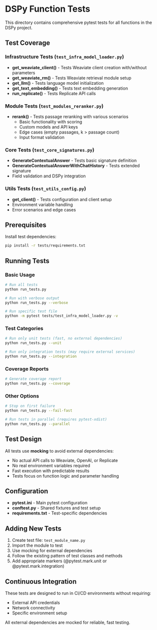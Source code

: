 # DSPy Function Tests

This directory contains comprehensive pytest tests for all functions in the DSPy project.

## Test Coverage

### Infrastructure Tests (`test_infra_model_loader.py`)

-   **get_weaviate_client()** - Tests Weaviate client creation with/without parameters
-   **get_weaviate_rm()** - Tests Weaviate retrieval module setup
-   **get_llm()** - Tests language model initialization
-   **get_text_embedding()** - Tests text embedding generation
-   **run_replicate()** - Tests Replicate API calls

### Module Tests (`test_modules_reranker.py`)

-   **rerank()** - Tests passage reranking with various scenarios
    -   Basic functionality with scoring
    -   Custom models and API keys
    -   Edge cases (empty passages, k > passage count)
    -   Input format validation

### Core Tests (`test_core_signatures.py`)

-   **GenerateContextualAnswer** - Tests basic signature definition
-   **GenerateContextualAnswerWithChatHistory** - Tests extended signature
-   Field validation and DSPy integration

### Utils Tests (`test_utils_config.py`)

-   **get_client()** - Tests configuration and client setup
-   Environment variable handling
-   Error scenarios and edge cases

## Prerequisites

Install test dependencies:

```bash
pip install -r tests/requirements.txt
```

## Running Tests

### Basic Usage

```bash
# Run all tests
python run_tests.py

# Run with verbose output
python run_tests.py --verbose

# Run specific test file
python -m pytest tests/test_infra_model_loader.py -v
```

### Test Categories

```bash
# Run only unit tests (fast, no external dependencies)
python run_tests.py --unit

# Run only integration tests (may require external services)
python run_tests.py --integration
```

### Coverage Reports

```bash
# Generate coverage report
python run_tests.py --coverage
```

### Other Options

```bash
# Stop on first failure
python run_tests.py --fail-fast

# Run tests in parallel (requires pytest-xdist)
python run_tests.py --parallel
```

## Test Design

All tests use **mocking** to avoid external dependencies:

-   No actual API calls to Weaviate, OpenAI, or Replicate
-   No real environment variables required
-   Fast execution with predictable results
-   Tests focus on function logic and parameter handling

## Configuration

-   **pytest.ini** - Main pytest configuration
-   **conftest.py** - Shared fixtures and test setup
-   **requirements.txt** - Test-specific dependencies

## Adding New Tests

1. Create test file: `test_module_name.py`
2. Import the module to test
3. Use mocking for external dependencies
4. Follow the existing pattern of test classes and methods
5. Add appropriate markers (@pytest.mark.unit or @pytest.mark.integration)

## Continuous Integration

These tests are designed to run in CI/CD environments without requiring:

-   External API credentials
-   Network connectivity
-   Specific environment setup

All external dependencies are mocked for reliable, fast testing.
